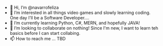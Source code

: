 - 👋 Hi, I’m @navarrofeliza
- 👀 I’m interested in all things video games and slowly learning coding. One day I'll be a Software Developer....
- 🌱 I’m currently learning Python, C#, MERN, and hopefully JAVA!
- 💞️ I’m looking to collaborate on nothing! Since I'm new, I want to learn teh basics before I can start collabing.
- 📫 How to reach me ... TBD

<!---
navarrofeliza/navarrofeliza is a ✨ special ✨ repository because its `README.md` (this file) appears on your GitHub profile.
You can click the Preview link to take a look at your changes.
--->
